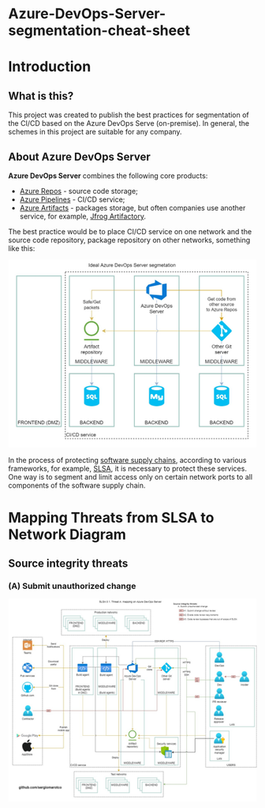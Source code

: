 # Azure-DevOps-Server-segmentation-cheat-sheet

# Introduction
## What is this?
This project was created to publish the best practices for segmentation of the CI/CD based on the Azure DevOps Serve (on-premise). In general, the schemes in this project are suitable for any company.
## About Azure DevOps Server
**Azure DevOps Server** combines the following core products:
- [Azure Repos](https://azure.microsoft.com/services/devops/repos/) - source code storage;
- [Azure Pipelines](https://azure.microsoft.com/services/devops/pipelines/) - CI/CD service;
- [Azure Artifacts](https://azure.microsoft.com/services/devops/artifacts/) - packages storage, but often companies use another service, for example, [Jfrog Artifactory](https://jfrog.com/artifactory/).

The best practice would be to place CI/CD service on one network and the source code repository, package repository on other networks, something like this:

![base segmentation](https://raw.githubusercontent.com/sergiomarotco/Azure-DevOps-Server-segmentation-cheat-sheet/main/Assets/Azure-DevOps-Server-segmentation-cheat-sheet.Separate%20CiCd.jpg)

In the process of protecting [software supply chains](https://en.wikipedia.org/wiki/Software_supply_chain), according to various frameworks, for example, [SLSA](https://github.com/slsa-framework/slsa), it is necessary to protect these services. One way is to segment and limit access only on certain network ports to all components of the software supply chain.
# Mapping Threats from SLSA to Network Diagram
## Source integrity threats
### (A) Submit unauthorized change
![Azure DevOps Server segmentation](https://raw.githubusercontent.com/sergiomarotco/Azure-DevOps-Server-segmentation-cheat-sheet/main/Assets/Azure-DevOps-Server-segmentation-cheat-sheet.jpg)<br/>
